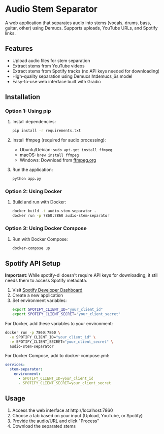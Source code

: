 # Audio Stem Separator

A web application that separates audio into stems (vocals, drums, bass, guitar, other) using Demucs. Supports uploads, YouTube URLs, and Spotify links.

## Features

- Upload audio files for stem separation
- Extract stems from YouTube videos
- Extract stems from Spotify tracks (no API keys needed for downloading)
- High-quality separation using Demucs htdemucs_6s model
- Easy-to-use web interface built with Gradio

## Installation

### Option 1: Using pip

1. Install dependencies:
   ```bash
   pip install -r requirements.txt
   ```

2. Install ffmpeg (required for audio processing):
   - Ubuntu/Debian: `sudo apt-get install ffmpeg`
   - macOS: `brew install ffmpeg`
   - Windows: Download from [ffmpeg.org](https://ffmpeg.org/download.html)

3. Run the application:
   ```bash
   python app.py
   ```

### Option 2: Using Docker

1. Build and run with Docker:
   ```bash
   docker build -t audio-stem-separator .
   docker run -p 7860:7860 audio-stem-separator
   ```

### Option 3: Using Docker Compose

1. Run with Docker Compose:
   ```bash
   docker-compose up
   ```

## Spotify API Setup

**Important**: While spotify-dl doesn't require API keys for downloading, it still needs them to access Spotify metadata.

1. Visit [Spotify Developer Dashboard](https://developer.spotify.com/dashboard/applications)
2. Create a new application
3. Set environment variables:
   ```bash
   export SPOTIFY_CLIENT_ID="your_client_id"
   export SPOTIFY_CLIENT_SECRET="your_client_secret"
   ```

For Docker, add these variables to your environment:
```bash
docker run -p 7860:7860 \
  -e SPOTIFY_CLIENT_ID="your_client_id" \
  -e SPOTIFY_CLIENT_SECRET="your_client_secret" \
  audio-stem-separator
```

For Docker Compose, add to docker-compose.yml:
```yaml
services:
  stem-separator:
    environment:
      - SPOTIFY_CLIENT_ID=your_client_id
      - SPOTIFY_CLIENT_SECRET=your_client_secret
```

## Usage

1. Access the web interface at http://localhost:7860
2. Choose a tab based on your input (Upload, YouTube, or Spotify)
3. Provide the audio/URL and click "Process"
4. Download the separated stems
